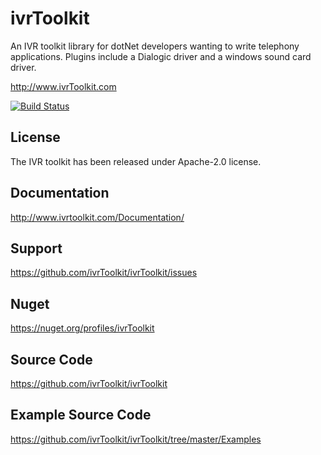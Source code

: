 ivrToolkit
==========

An IVR toolkit library for dotNet developers wanting to write telephony applications. Plugins include a Dialogic driver and a windows sound card driver.

http://www.ivrToolkit.com

[![Build Status](https://travis-ci.com/ivrToolkit/ivrToolkit.svg?branch=develop)](https://travis-ci.com/ivrToolkit/ivrToolkit)

License
-------
The IVR toolkit has been released under Apache-2.0 license.

Documentation
-------------
http://www.ivrtoolkit.com/Documentation/

Support 
-------
https://github.com/ivrToolkit/ivrToolkit/issues

Nuget
-----

https://nuget.org/profiles/ivrToolkit

Source Code
-----------
https://github.com/ivrToolkit/ivrToolkit

Example Source Code
-------------------
https://github.com/ivrToolkit/ivrToolkit/tree/master/Examples
